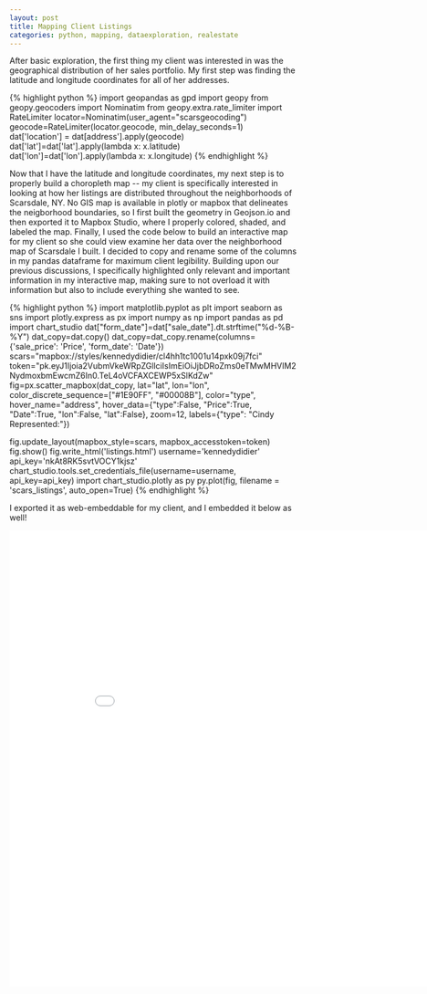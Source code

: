 ```yaml
---
layout: post
title: Mapping Client Listings
categories: python, mapping, dataexploration, realestate
---
```



After basic exploration, the first thing my client was interested in was the geographical distribution of her sales portfolio. My first step was finding the latitude and longitude coordinates for all of her addresses.

{% highlight python %}
import geopandas as gpd
import geopy
from geopy.geocoders import Nominatim
from geopy.extra.rate_limiter import RateLimiter
locator=Nominatim(user_agent="scarsgeocoding")
geocode=RateLimiter(locator.geocode, min_delay_seconds=1)
dat['location'] = dat[address'].apply(geocode)
dat['lat']=dat['lat'].apply(lambda x: x.latitude)
dat['lon']=dat['lon'].apply(lambda x: x.longitude)
{% endhighlight %}

Now that I have the latitude and longitude coordinates, my next step is to properly build a choropleth map -- my client is specifically interested in looking at how her listings are distributed throughout the neighborhoods of Scarsdale, NY. No GIS map is available in plotly or mapbox that delineates the neigborhood boundaries, so I first built the geometry in Geojson.io and then exported it to Mapbox Studio, where I properly colored, shaded, and labeled the map. Finally, I used the code below to build an interactive map for my client so she could view examine her data over the neighborhood map of Scarsdale I built. I decided to copy and rename some of the columns in my pandas dataframe for maximum client legibility. Building upon our previous discussions, I specifically highlighted only relevant and important information in my interactive map, making sure to not overload it with information but also to include everything she wanted to see.

{% highlight python %}
import matplotlib.pyplot as plt
import seaborn as sns
import plotly.express as px
import numpy as np
import pandas as pd
import chart_studio
dat["form_date"]=dat["sale_date"].dt.strftime("%d-%B-%Y")
dat_copy=dat.copy()
dat_copy=dat_copy.rename(columns={'sale_price': 'Price', 'form_date': 'Date'})
scars="mapbox://styles/kennedydidier/cl4hh1tc1001u14pxk09j7fci"
token="pk.eyJ1Ijoia2VubmVkeWRpZGllciIsImEiOiJjbDRoZms0eTMwMHVlM2NydmoxbmEwcmZ6In0.TeL4oVCFAXCEWP5xSlKdZw"
fig=px.scatter_mapbox(dat_copy, lat="lat", lon="lon", color_discrete_sequence=["#1E90FF", "#00008B"], color="type", hover_name="address", hover_data={"type":False, "Price":True, "Date":True, "lon":False, "lat":False}, zoom=12, labels={"type": "Cindy Represented:"})

fig.update_layout(mapbox_style=scars, mapbox_accesstoken=token)
fig.show()
fig.write_html('listings.html')
username='kennedydidier'
api_key='nkAt8RK5svtVOCY1kjsz'
chart_studio.tools.set_credentials_file(username=username, api_key=api_key)
import chart_studio.plotly as py
py.plot(fig, filename = 'scars_listings', auto_open=True)
{% endhighlight %}

I exported it as web-embeddable for my client, and I embedded it below as well!

<iframe width="900" height="800" frameborder="0" scrolling="no" src="//plotly.com/~kennedydidier/1.embed"></iframe>
